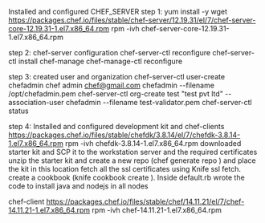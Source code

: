 Installed and configured CHEF_SERVER
step 1: 
yum install -y wget
https://packages.chef.io/files/stable/chef-server/12.19.31/el/7/chef-server-core-12.19.31-1.el7.x86_64.rpm
rpm -ivh chef-server-core-12.19.31-1.el7.x86_64.rpm

step 2: 
chef-server configuration
chef-server-ctl reconfigure
chef-server-ctl install chef-manage
chef-manage-ctl reconfigure

step 3:
created user and organization 
chef-server-ctl user-create chefadmin chef admin chef@gmail.com chefadmin --filename /opt/chefadmin.pem
chef-server-ctl org-create test "test pvt ltd" --association-user chefadmin --filename test-validator.pem
chef-server-ctl status

step 4:
Installed and configured development kit and chef-clients
https://packages.chef.io/files/stable/chefdk/3.8.14/el/7/chefdk-3.8.14-1.el7.x86_64.rpm
rpm -ivh chefdk-3.8.14-1.el7.x86_64.rpm
downloaded starter kit and SCP it to the workstation server and the required certificates
unzip the starter kit and create a new repo (chef generate repo <repo name> ) and place the kit in this location
fetch all the ssl certificates using Knife ssl fetch.
create a cookbook (knife cookbook create <cookbookname>). Inside default.rb wrote the code to install java and nodejs in all nodes
  
  

chef-client
https://packages.chef.io/files/stable/chef/14.11.21/el/7/chef-14.11.21-1.el7.x86_64.rpm
rpm -ivh chef-14.11.21-1.el7.x86_64.rpm








